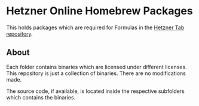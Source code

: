 # Hetzner Online Homebrew Packages

This holds packages which are required for Formulas in the [Hetzner Tab repository](https://github.com/hetzneronline/homebrew-tap).

## About

Each folder contains binaries which are licensed under different licenses.  
This repository is just a collection of binaries. There are no modifications made.

The source code, if available, is located inside the respective subfolders which contains the binaries.
